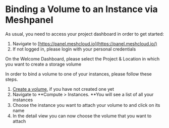 # Binding a Volume to an Instance via Meshpanel

As usual, you need to access your project dashboard in order to get started:

1. Navigate to [https://panel.meshcloud.io](https://panel.meshcloud.io/)
2. If not logged in, please login with your personal credentials

On the Welcome Dashboard, please select the Project & Location in which you want to create a storage volume

In order to bind a volume to one of your instances, please follow these steps.

1. [Create a volume](/storage/block-storage/creating-a-volume.md), if you have not created one yet
2. Navigate to **Compute &gt; Instances. **You will see a list of all your instances
3. Choose the instance you want to attach your volume to and click on its name
4. In the detail view you can now choose the volume that you want to attach



